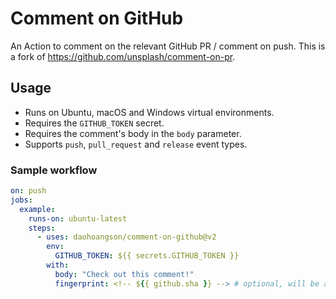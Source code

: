 # Comment on GitHub

An Action to comment on the relevant GitHub PR / comment on push.
This is a fork of https://github.com/unsplash/comment-on-pr.

## Usage

- Runs on Ubuntu, macOS and Windows virtual environments.
- Requires the `GITHUB_TOKEN` secret.
- Requires the comment's body in the `body` parameter.
- Supports `push`, `pull_request` and `release` event types.

### Sample workflow

```yaml
on: push
jobs:
  example:
    runs-on: ubuntu-latest
    steps:
      - uses: daohoangson/comment-on-github@v2
        env:
          GITHUB_TOKEN: ${{ secrets.GITHUB_TOKEN }}
        with:
          body: "Check out this comment!"
          fingerprint: <!-- ${{ github.sha }} --> # optional, will be appended to `body` and used to auto-merge comments
```
